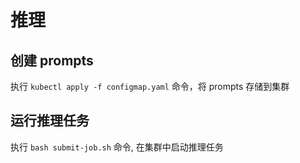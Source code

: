 # 推理

## 创建 prompts

执行 `kubectl apply -f configmap.yaml` 命令，将 prompts 存储到集群

## 运行推理任务

执行 `bash submit-job.sh` 命令, 在集群中启动推理任务
